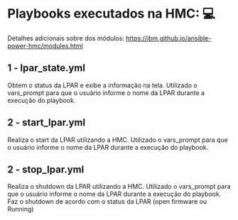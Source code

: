 # Playbooks executados na HMC: 💻

Detalhes adicionais sobre dos módulos:
https://ibm.github.io/ansible-power-hmc/modules.html

## 1 - lpar_state.yml
Obtem o status da LPAR e exibe a informação na tela. Utilizado o vars_prompt para que o usuário informe o nome da LPAR durante a execução do playbook.

## 2 - start_lpar.yml
Realiza o start da LPAR utilizando a HMC. Utilizado o vars_prompt para que o usuário informe o nome da LPAR durante a execução do playbook.


## 2 - stop_lpar.yml
Realiza o shutdown da LPAR utilizando a HMC. Utilizado o vars_prompt para que o usuário informe o nome da LPAR durante a execução do playbook.
Faz o shutdown de acordo com o status da LPAR (open firmware ou Running)
